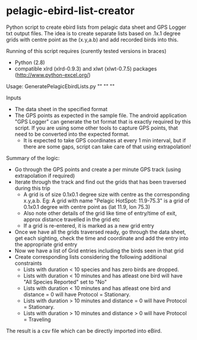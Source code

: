# pelagic-ebird-list-creator
Python script to create ebird lists from pelagic data sheet and GPS Logger txt output files. The idea is to create separate lists based on .1x.1 degree grids with centre point as the (x.y,a.b) and add recorded birds into this.

Running of this script requires (curently tested versions in braces) 
 - Python (2.8)
 - compatible xlrd (xlrd-0.9.3) and xlwt (xlwt-0.7.5) packages (http://www.python-excel.org/)

Usage:
    GeneratePelagicEbirdLists.py \"<path to looger file>\" \"<path to data sheet xls>\" \"<path to ebird file xls>\"

Inputs
 - The data sheet in the specified format
 - The GPS points as expected in the sample file. The android application "GPS Logger" can generate the txt format that is exactly required by this script. If you are using some other tools to capture GPS points, that need to be converted into the expected format.
     - It is expected to take GPS coordinates at every 1 min interval, but if there are some gaps, script can take care of that using extrapolation!
 
Summary of the logic:
 - Go through the GPS points and create a per minute GPS track (using extrapolation if required)
 - Iterate through the track and find out the grids that has been traversed during this trip
     - A grid is of size 0.1x0.1 degree size with centre as the corresponding x.y,a.b. Eg: A grid with name "Pelagic HotSpot: 11.9-75.3" is a grid of 0.1x0.1 degree with centre point as (lat 11.9, lon 75.3)
     - Also note other details of the grid like time of entry/time of exit, approx distance travelled in the grid etc
     - If a grid is re-entered, it is marked as a new grid entry
 - Once we have all the grids traversed ready, go through the data sheet, get each sighting, check the time and coordinate and add the entry into the appropriate grid entry
 - Now we have a list of Grid entries including the birds seen in that grid
 - Create corresponding lists considering the following additional constraints
     - Lists with duration < 10 species and has zero birds are dropped.
     - Lists with duration < 10 minutes and has atleast one bird will have "All Species Reported" set to "No"
     - Lists with duration < 10 minutes and has atleast one bird and distance = 0 will have Protocol = Stationary.
     - Lists with duration > 10 minutes and distance = 0 will have Protocol = Stationary.
     - Lists with duration > 10 minutes and distance > 0  will have Protocol = Traveling
     
The result is a csv file which can be directly imported into eBird.
